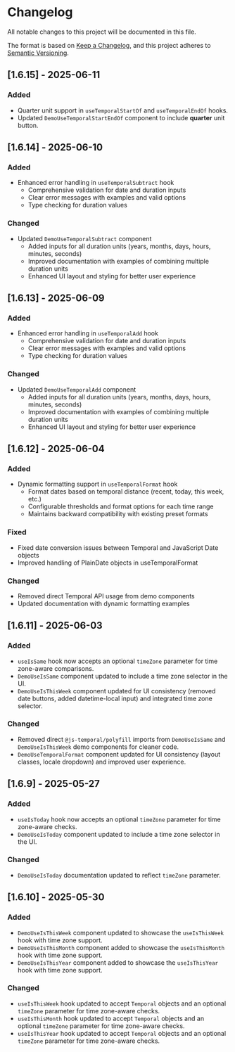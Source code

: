 # Changelog

All notable changes to this project will be documented in this file.

The format is based on [Keep a Changelog](https://keepachangelog.com/en/1.0.0/),
and this project adheres to [Semantic Versioning](https://semver.org/spec/v2.0.0.html).

## [1.6.15] - 2025-06-11

### Added
- Quarter unit support in `useTemporalStartOf` and `useTemporalEndOf` hooks.
- Updated `DemoUseTemporalStartEndOf` component to include **quarter** unit button.

## [1.6.14] - 2025-06-10

### Added
- Enhanced error handling in `useTemporalSubtract` hook
  - Comprehensive validation for date and duration inputs
  - Clear error messages with examples and valid options
  - Type checking for duration values

### Changed
- Updated `DemoUseTemporalSubtract` component
  - Added inputs for all duration units (years, months, days, hours, minutes, seconds)
  - Improved documentation with examples of combining multiple duration units
  - Enhanced UI layout and styling for better user experience


## [1.6.13] - 2025-06-09

### Added
- Enhanced error handling in `useTemporalAdd` hook
  - Comprehensive validation for date and duration inputs
  - Clear error messages with examples and valid options
  - Type checking for duration values

### Changed
- Updated `DemoUseTemporalAdd` component
  - Added inputs for all duration units (years, months, days, hours, minutes, seconds)
  - Improved documentation with examples of combining multiple duration units
  - Enhanced UI layout and styling for better user experience


## [1.6.12] - 2025-06-04

### Added
- Dynamic formatting support in `useTemporalFormat` hook
  - Format dates based on temporal distance (recent, today, this week, etc.)
  - Configurable thresholds and format options for each time range
  - Maintains backward compatibility with existing preset formats

### Fixed
- Fixed date conversion issues between Temporal and JavaScript Date objects
- Improved handling of PlainDate objects in useTemporalFormat

### Changed
- Removed direct Temporal API usage from demo components
- Updated documentation with dynamic formatting examples

## [1.6.11] - 2025-06-03
### Added
- `useIsSame` hook now accepts an optional `timeZone` parameter for time zone-aware comparisons.
- `DemoUseIsSame` component updated to include a time zone selector in the UI.
- `DemoUseIsThisWeek` component updated for UI consistency (removed date buttons, added datetime-local input) and integrated time zone selector.
### Changed
- Removed direct `@js-temporal/polyfill` imports from `DemoUseIsSame` and `DemoUseIsThisWeek` demo components for cleaner code.
- `DemoUseTemporalFormat` component updated for UI consistency (layout classes, locale dropdown) and improved user experience.

## [1.6.9] - 2025-05-27
### Added
- `useIsToday` hook now accepts an optional `timeZone` parameter for time zone-aware checks.
- `DemoUseIsToday` component updated to include a time zone selector in the UI.

### Changed
- `DemoUseIsToday` documentation updated to reflect `timeZone` parameter.
## [1.6.10] - 2025-05-30

### Added
- `DemoUseIsThisWeek` component updated to showcase the `useIsThisWeek` hook with time zone support.
- `DemoUseIsThisMonth` component added to showcase the `useIsThisMonth` hook with time zone support.
- `DemoUseIsThisYear` component added to showcase the `useIsThisYear` hook with time zone support.

### Changed
- `useIsThisWeek` hook updated to accept `Temporal` objects and an optional `timeZone` parameter for time zone-aware checks.
- `useIsThisMonth` hook updated to accept `Temporal` objects and an optional `timeZone` parameter for time zone-aware checks.
- `useIsThisYear` hook updated to accept `Temporal` objects and an optional `timeZone` parameter for time zone-aware checks.
